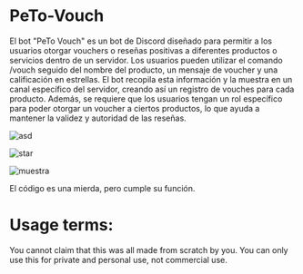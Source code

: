 # PeTo-Vouch
El bot "PeTo Vouch" es un bot de Discord diseñado para permitir a los usuarios otorgar vouchers o reseñas positivas a diferentes productos o servicios dentro de un servidor. Los usuarios pueden utilizar el comando /vouch seguido del nombre del producto, un mensaje de voucher y una calificación en estrellas. El bot recopila esta información y la muestra en un canal específico del servidor, creando así un registro de vouches para cada producto. Además, se requiere que los usuarios tengan un rol específico para poder otorgar un voucher a ciertos productos, lo que ayuda a mantener la validez y autoridad de las reseñas.

![asd](https://github.com/Teiusk/PeTo-Vouch/assets/99054299/13fbf9da-1703-4ff7-861e-64cd4be2ebfa)

![star](https://github.com/Teiusk/PeTo-Vouch/assets/99054299/afd22f5f-eed0-4e80-8e69-99236e99dcc0)

![muestra](https://github.com/Teiusk/PeTo-Vouch/assets/99054299/e87b6ac7-9132-46d2-a978-f0aa1f6292c6)

El código es una mierda, pero cumple su función.

# Usage terms:
You cannot claim that this was all made from scratch by you.
You can only use this for private and personal use, not commercial use.
